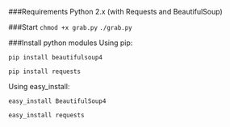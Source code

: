 ###Requirements
Python 2.x (with Requests and BeautifulSoup)

###Start
`chmod +x grab.py`
`./grab.py`

###Install python modules
Using pip:

`pip install beautifulsoup4`

`pip install requests`

Using easy_install:

`easy_install BeautifulSoup4`

`easy_install requests`